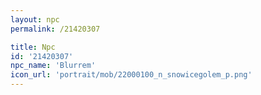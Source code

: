 ```yaml
---
layout: npc
permalink: /21420307

title: Npc
id: '21420307'
npc_name: 'Blurrem'
icon_url: 'portrait/mob/22000100_n_snowicegolem_p.png'
---
```

